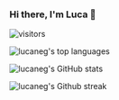 ### Hi there, I'm Luca 👋

<!-- Here are some ideas to get you started:

- 🔭 I’m currently working on ...
- 🌱 I’m currently learning ...
- 👯 I’m looking to collaborate on ...
- 🤔 I’m looking for help with ...
- 💬 Ask me about ...
- 📫 How to reach me: ...
- 😄 Pronouns: ...
- ⚡ Fun fact: ...
-->

![visitors](https://visitor-badge.glitch.me/badge?page_id=lucaneg.lucaneg)

![lucaneg's top languages](https://github-readme-stats.vercel.app/api/top-langs/?username=lucaneg&layout=default&hide_border=true&theme=dark)

![lucaneg's GitHub stats](https://github-readme-stats.vercel.app/api?username=lucaneg&show_icons=true&hide_border=true&&count_private=true&include_all_commits=true&theme=dark) 

![lucaneg's Github streak](https://github-readme-streak-stats.herokuapp.com/?user=lucaneg&theme=dark&hide_border=true)
